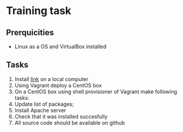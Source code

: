 # Training task

## Prerquicities

* Linux as a OS and VirtualBox installed

## Tasks

1. Install [link](https://www.vagrantup.com/ "Vagrant") on a local computer
2. Using Vagrant deploy a CentOS box
3. On a CentOS box using shell provisioner of Vagrant make following tasks:
  1. Update list of packages;
  2. Install Apache server
  3. Check that it was installed succesfully
4. All source code should be available on github

